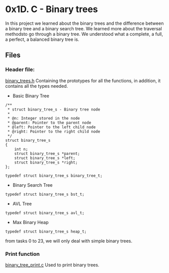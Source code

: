 # 0x1D. C - Binary trees

In this project we learned about the binary trees and the difference between a binary tree and a binary search tree. We learned more about the traversal methodsto go through a binary tree. We understood what a complete, a full, a perfect, a balanced binary tree is.

## Files
### Header file:
[binary_trees.h](./binary_trees.h) Containing the prototypes for all the functions, in addition, it contains all the types needed.
- Basic Binary Tree
```
/**
 * struct binary_tree_s - Binary tree node
 *
 * @n: Integer stored in the node
 * @parent: Pointer to the parent node
 * @left: Pointer to the left child node
 * @right: Pointer to the right child node
 */
struct binary_tree_s
{
    int n;
    struct binary_tree_s *parent;
    struct binary_tree_s *left;
    struct binary_tree_s *right;
};

typedef struct binary_tree_s binary_tree_t;
```
- Binary Search Tree
```
typedef struct binary_tree_s bst_t;
```
- AVL Tree
```
typedef struct binary_tree_s avl_t;
```
- Max Binary Heap
```
typedef struct binary_tree_s heap_t;
```
from tasks 0 to 23, we will only deal with simple binary trees.

### Print function
[binary_tree_print.c](./binary_tree_print.c) Used to print binary trees.
